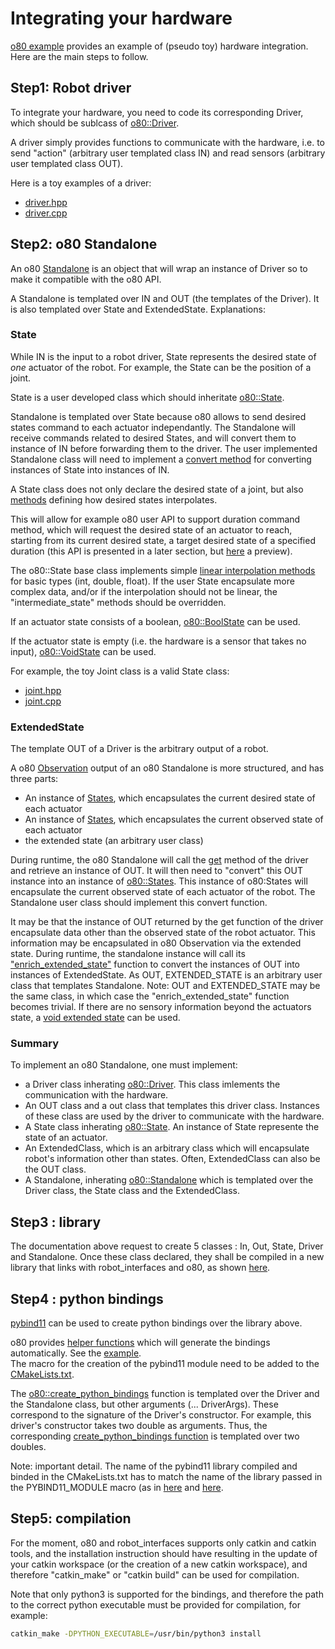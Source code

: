 
# Integrating your hardware

 [o80 example](https://github.com/intelligent-soft-robots/o80_example) provides an example of (pseudo toy) hardware integration. Here are the main steps to follow.

## Step1: Robot driver

To integrate your hardware, you need to code its corresponding Driver, which should be sublcass of [o80::Driver](https://github.com/intelligent-soft-robots/o80/blob/master/include/o80/driver.hpp).

A driver simply provides functions to communicate with the hardware, i.e. to send "action" (arbitrary user templated class IN)  and read sensors (arbitrary user templated class OUT).

Here is a toy examples of a driver:

- [driver.hpp](https://github.com/intelligent-soft-robots/o80_example/blob/master/include/o80_example/driver.hpp)
- [driver.cpp](https://github.com/intelligent-soft-robots/o80_example/blob/master/src/driver.cpp)


## Step2: o80 Standalone

An o80 [Standalone](https://github.com/intelligent-soft-robots/o80/blob/vberenz/doc/include/o80/driver.hpp) is an object that will wrap an instance of Driver so to make it compatible with the o80 API. 

A Standalone is templated over IN and OUT (the templates of the Driver). It is also templated over State and ExtendedState. Explanations:

### State

While IN is the input to a robot driver, State represents the desired state of *one* actuator of the robot.  For example, the State can be the position of a joint. 

State is a user developed class which should inheritate [o80::State](https://github.com/intelligent-soft-robots/o80/blob/vberenz/doc/include/o80/state.hpp).

Standalone is templated over State because o80 allows to send desired states command to each actuator independantly. The Standalone will receive commands related to desired States, and will convert them to instance of IN before forwarding them to the driver. The user implemented Standalone class will need to implement a [convert method](https://github.com/intelligent-soft-robots/o80/blob/master/include/o80/standalone.hpp#L155) for converting instances of State into instances of IN.

A State class does not only declare the desired state of a joint, but also [methods](https://github.com/intelligent-soft-robots/o80/blob/master/include/o80/state.hpp#L46) defining how desired states interpolates.

 This will allow for example o80 user API to support duration command method, which will request the desired state of an actuator to reach, starting from its current desired state, a target desired state of a specified duration (this API is presented in a later section, but [here](https://github.com/intelligent-soft-robots/o80_example/blob/master/demos/duration_commands.py#L24) a preview). 

The o80::State base class implements simple [linear interpolation methods](https://github.com/intelligent-soft-robots/o80/blob/master/include/o80/state.hxx) for basic types (int, double, float). If the user State encapsulate more complex data, and/or if the interpolation should not be linear, the "intermediate_state" methods should be overridden. 

If an actuator state consists of a boolean, [o80::BoolState](https://github.com/intelligent-soft-robots/o80/blob/master/include/o80/bool_state.hpp)  can be used.

If the actuator state is empty (i.e. the hardware is a sensor that takes no input), [o80::VoidState](https://github.com/intelligent-soft-robots/o80/blob/vberenz/doc/include/o80/void_state.hpp) can be used.

For example, the toy Joint class is a valid State class:

- [joint.hpp](https://github.com/intelligent-soft-robots/o80_example/blob/master/include/o80_example/joint.hpp)
- [joint.cpp](https://github.com/intelligent-soft-robots/o80_example/blob/master/src/joint.cpp)

### ExtendedState

The template OUT of a Driver is the arbitrary output of a robot.

A o80 [Observation](https://github.com/intelligent-soft-robots/o80/blob/master/include/o80/observation.hpp) output of an o80 Standalone is more structured, and has three parts:

- An instance of [States](https://github.com/intelligent-soft-robots/o80/blob/master/include/o80/states.hpp), which encapsulates the current desired state of each actuator
- An instance of [States](https://github.com/intelligent-soft-robots/o80/blob/master/include/o80/states.hpp), which encapsulates the current observed state of each actuator
- the extended state (an arbitrary user class)

During runtime, the o80 Standalone will call the [get](https://github.com/intelligent-soft-robots/o80/blob/vberenz/doc/include/o80/driver.hpp#L16) method of the driver and retrieve an instance of OUT. It will then need to "convert" this OUT instance into an instance of [o80::States](https://github.com/intelligent-soft-robots/o80/blob/master/include/o80/states.hpp). This instance of o80:States will encapsulate the current observed state of each actuator of the robot. The Standalone user class should implement this convert function.

It may be that the instance of OUT returned by the get function of the driver encapsulate data other than the observed state of the robot actuator. This information may be encapsulated in o80 Observation via the extended state. During runtime, the standalone instance will call its ["enrich_extended_state"]((https://github.com/intelligent-soft-robots/o80/blob/master/include/o80/states.hpp)) function to convert the instances of OUT into instances of ExtendedState. As OUT, EXTENDED_STATE is an arbitrary user class that templates Standalone. Note: OUT and EXTENDED_STATE may be the same class, in which case the "enrich_extended_state" function becomes trivial. If there are no sensory information beyond the actuators state, a [void extended state](https://github.com/intelligent-soft-robots/o80/blob/masterinclude/o80/void_extended_state.hpp) can be used.

### Summary

To implement an o80 Standalone, one must implement:

- a Driver class inherating [o80::Driver](https://github.com/intelligent-soft-robots/o80/blob/master/include/o80/driver.hpp). This class imlements the communication with the hardware.
- An OUT class and a out class that templates this driver class. Instances of these class are used by the driver to communicate with the hardware.
- A State class inherating [o80::State](https://github.com/intelligent-soft-robots/o80/blob/master/include/o80/state.hpp). An instance of State represente the state of an actuator.
- An ExtendedClass, which is an arbitrary class which will encapsulate robot's information other than states. Often, ExtendedClass can also be the OUT class.
- A Standalone, inherating [o80::Standalone](https://github.com/intelligent-soft-robots/o80/blob/master/include/o80/standalone.hpp) which is templated over the Driver class, the State class and the ExtendedClass.

## Step3 : library

The documentation above request to create 5 classes : In, Out, State, Driver and Standalone. Once these class declared, they shall be compiled in a new library that links with robot_interfaces and o80, as shown [here](https://github.com/intelligent-soft-robots/o80_example/blob/master/CMakeLists.txt#L30).

## Step4 : python bindings

[pybind11](https://pybind11.readthedocs.io/en/stable/) can be used to create python bindings over the library above.

o80 provides [helper functions](https://github.com/intelligent-soft-robots/o80/blob/master/include/o80/pybind11_helper.hpp) which will generate the bindings automatically. See the [example](https://github.com/intelligent-soft-robots/o80_example/blob/master/srcpy/wrappers.cpp).   
The macro for the creation of the pybind11 module need to be added to the [CMakeLists.txt](https://github.com/intelligent-soft-robots/o80_example/blob/master/CMakeLists.txt#L42).

The [o80::create_python_bindings](https://github.com/intelligent-soft-robots/o80/blob/e050f1ae16b47c4000f85fb237ded7835b3b3daa/include/o80/pybind11_helper.hpp#L73) function is templated over the Driver and the Standalone class, but other arguments (... DriverArgs). These correspond to the signature of the Driver's constructor. For example, this driver's constructor takes two double as arguments. Thus, the corresponding [create_python_bindings function](https://github.com/intelligent-soft-robots/o80_example/blob/c83398d19cd8bb69930fabe42b7cabf1a1d8fa38/srcpy/wrappers.cpp#L6) is templated over two doubles.

Note: important detail. The name of the pybind11 library compiled and binded in the CMakeLists.txt has to match the name of the library passed in the PYBIND11_MODULE macro (as in [here](https://github.com/intelligent-soft-robots/o80_example/blob/c83398d19cd8bb69930fabe42b7cabf1a1d8fa38/CMakeLists.txt#L45) and [here](https://github.com/intelligent-soft-robots/o80_example/blob/c83398d19cd8bb69930fabe42b7cabf1a1d8fa38/srcpy/wrappers.cpp#L4).

## Step5: compilation

For the moment, o80 and robot_interfaces supports only catkin and catkin tools, and the installation instruction should have resulting in the update of your catkin workspace (or the creation of a new catkin workspace), and therefore "catkin_make" or "catkin build" can be used for compilation.

Note that only python3 is supported for the bindings, and therefore the path to the correct python executable must be provided for compilation, for example:

```bash
catkin_make -DPYTHON_EXECUTABLE=/usr/bin/python3 install
```

